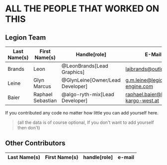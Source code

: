 # ALL THE PEOPLE THAT WORKED ON THIS

## Legion Team
| Last Name(s) | First Name(s)     | Handle[role]                           | E-Mail                            |
|--------------|-------------------|----------------------------------------|-----------------------------------|
| Brands       | Leon              | @LeonBrands[Lead Graphics]             | lajbrands@outlook.com             |
| Leine        | Glyn Marcus       | @GlynLeine[Owner/Lead Developer]       | g.m.leine@legion-engine.com       |
| Baier        | Raphael Sebastian | @algo-ryth-mix[Lead Developer]         | raphael.baier@kombi-kargo-west.at |

If you contributed any code no matter how little you can add yourself here.

>(all the data is of course optional, If you don't want to add yourself then don't)

## Other Contributors
| Last Name(s) | First Name(s)     | handle[role]                     | e-mail                            |
|--------------|-------------------|----------------------------------|-----------------------------------|
